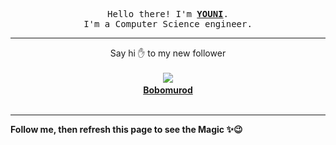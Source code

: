<p align='center'>
    <samp>Hello there! I'm <b><a href='https://github.com/abdelyouni'>YOUNI</a></b>.<br>
        I'm a Computer Science engineer.
    </samp>
</p>
<hr>
<p align='center'>
    <span>Say hi ✋ to my new follower </span></br></br>
    <img src='https://itspot.ma/github/bobomurod_avatar.png'><b></br>
    <a href='https://github.com/bobomurod'>Bobomurod</a></b></br></br>
</p>
<hr>
<b>Follow me, then refresh this page to see the Magic ✨😉</b>